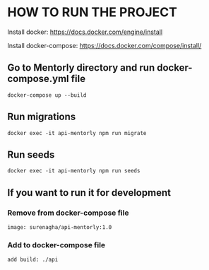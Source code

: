 # HOW TO RUN THE PROJECT

Install docker: https://docs.docker.com/engine/install 

Install docker-compose: https://docs.docker.com/compose/install/

## Go to Mentorly directory and run docker-compose.yml file
    docker-compose up --build

## Run migrations
    docker exec -it api-mentorly npm run migrate

## Run seeds
    docker exec -it api-mentorly npm run seeds

## If you want to run it for development
### Remove from docker-compose file
    image: surenagha/api-mentorly:1.0
### Add to docker-compose file
    add build: ./api

